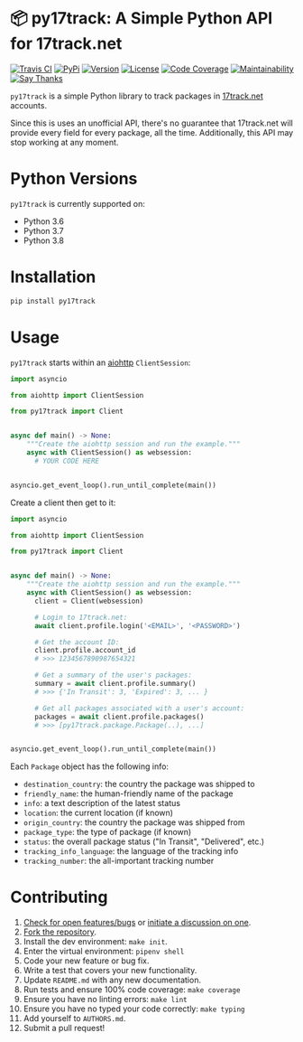 # 📦 py17track: A Simple Python API for 17track.net

[![Travis CI](https://travis-ci.org/bachya/py17track.svg?branch=master)](https://travis-ci.org/bachya/py17track)
[![PyPi](https://img.shields.io/pypi/v/py17track.svg)](https://pypi.python.org/pypi/py17track)
[![Version](https://img.shields.io/pypi/pyversions/py17track.svg)](https://pypi.python.org/pypi/py17track)
[![License](https://img.shields.io/pypi/l/py17track.svg)](https://github.com/bachya/py17track/blob/master/LICENSE)
[![Code Coverage](https://codecov.io/gh/bachya/py17track/branch/master/graph/badge.svg)](https://codecov.io/gh/bachya/py17track)
[![Maintainability](https://api.codeclimate.com/v1/badges/af60d65b69d416136fc9/maintainability)](https://codeclimate.com/github/bachya/py17track/maintainability)
[![Say Thanks](https://img.shields.io/badge/SayThanks-!-1EAEDB.svg)](https://saythanks.io/to/bachya)

`py17track` is a simple Python library to track packages in
[17track.net](http://www.17track.net/) accounts.

Since this is uses an unofficial API, there's no guarantee that 17track.net
will provide every field for every package, all the time. Additionally, this
API may stop working at any moment.

# Python Versions

`py17track` is currently supported on:

* Python 3.6
* Python 3.7
* Python 3.8

# Installation

```python
pip install py17track
```

# Usage

`py17track` starts within an
[aiohttp](https://aiohttp.readthedocs.io/en/stable/) `ClientSession`:

```python
import asyncio

from aiohttp import ClientSession

from py17track import Client


async def main() -> None:
    """Create the aiohttp session and run the example."""
    async with ClientSession() as websession:
      # YOUR CODE HERE


asyncio.get_event_loop().run_until_complete(main())
```

Create a client then get to it:

```python
import asyncio

from aiohttp import ClientSession

from py17track import Client


async def main() -> None:
    """Create the aiohttp session and run the example."""
    async with ClientSession() as websession:
      client = Client(websession)

      # Login to 17track.net:
      await client.profile.login('<EMAIL>', '<PASSWORD>')

      # Get the account ID:
      client.profile.account_id
      # >>> 1234567890987654321

      # Get a summary of the user's packages:
      summary = await client.profile.summary()
      # >>> {'In Transit': 3, 'Expired': 3, ... }

      # Get all packages associated with a user's account:
      packages = await client.profile.packages()
      # >>> [py17track.package.Package(..), ...]


asyncio.get_event_loop().run_until_complete(main())
```

Each `Package` object has the following info:

* `destination_country`: the country the package was shipped to
* `friendly_name`: the human-friendly name of the package
* `info`: a text description of the latest status
* `location`: the current location (if known)
* `origin_country`: the country the package was shipped from
* `package_type`: the type of package (if known)
* `status`: the overall package status ("In Transit", "Delivered", etc.)
* `tracking_info_language`: the language of the tracking info
* `tracking_number`: the all-important tracking number

# Contributing

1. [Check for open features/bugs](https://github.com/bachya/py17track/issues)
  or [initiate a discussion on one](https://github.com/bachya/py17track/issues/new).
2. [Fork the repository](https://github.com/bachya/py17track/fork).
3. Install the dev environment: `make init`.
4. Enter the virtual environment: `pipenv shell`
5. Code your new feature or bug fix.
6. Write a test that covers your new functionality.
7. Update `README.md` with any new documentation.
8. Run tests and ensure 100% code coverage: `make coverage`
9. Ensure you have no linting errors: `make lint`
10. Ensure you have no typed your code correctly: `make typing`
11. Add yourself to `AUTHORS.md`.
12. Submit a pull request!
